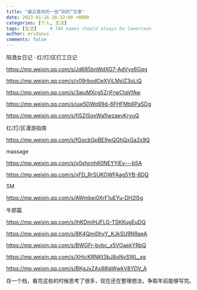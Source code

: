 ```yaml
---
title: "最近喜欢的一些“别的”文章"
date: 2023-01-16 20:32:00 +0800
categories: [个人, 生活]
tags: [生活]     # TAG names should always be lowercase
author: eridanus
comments: false
---
```


陪酒女日记 · 红/灯/区打工日记

<https://mp.weixin.qq.com/s/Jd685bnWdXG7-AdVys6Gqg>

https://mp.weixin.qq.com/s/v09rbodOeXViLMsIZ3oLiQ

https://mp.weixin.qq.com/s/3ajuMXcg5ZrjFrwCtaVfAw

https://mp.weixin.qq.com/s/uw5DWq99d-6FHFMb6PaSDg

https://mp.weixin.qq.com/s/fjSZISqxWa1IwzaevKryuQ

红/灯/区漫游指南

https://mp.weixin.qq.com/s/fGocbGpBE9wQGhQxGa2s9Q

massage

https://mp.weixin.qq.com/s/y0xhcnh60NEYYjEv---b5A

https://mp.weixin.qq.com/s/xFD_RrSUKOWFAag5YB-8DQ

SM

https://mp.weixin.qq.com/s/AWmbei0XrF1uEYu-DH2l5g

牛郎篇

https://mp.weixin.qq.com/s/lhKDmlHJFLG-TSKKugEuDQ

https://mp.weixin.qq.com/s/8K4Qmi0hyY_KJkSU9N9aeA

https://mp.weixin.qq.com/s/BWGFr-bvbc_x5VOaekYRbQ

https://mp.weixin.qq.com/s/XHicKRNKt3bJ8oNvSWL_xg

https://mp.weixin.qq.com/s/BKgJxZAs88laWwkV8YDV_A

存一个档，看完这些的时候思考了很多，现在还在整理想法，争取年前能够写完。